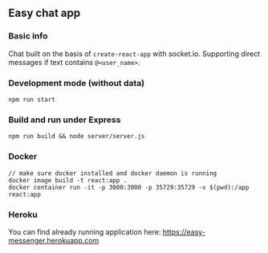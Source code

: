 ## Easy chat app

### Basic info

Chat built on the basis of `create-react-app` with socket.io.
Supporting direct messages if text contains `@<user_name>`.

### Development mode (without data)
`npm run start`

### Build and run under Express
```
npm run build && node server/server.js
```

### Docker

```
// make sure docker installed and docker daemon is running
docker image build -t react:app .
docker container run -it -p 3000:3000 -p 35729:35729 -v $(pwd):/app react:app
```

### Heroku

You can find already running application here:
https://easy-messenger.herokuapp.com

